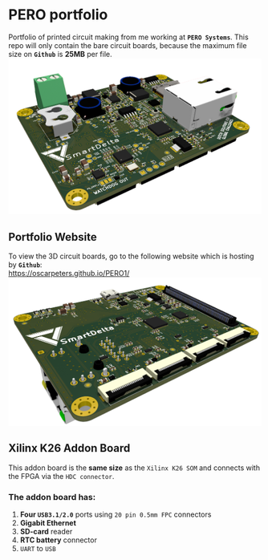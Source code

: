 # PERO portfolio
Portfolio of printed circuit making from me working at **`PERO Systems`**. This repo will only contain the bare circuit boards, because the maximum file size on **`Github`** is **25MB** per file.
![Top side PCB](https://github.com/oscarpeters/PERO1/blob/main/pictures/pero1.PNG)

## Portfolio Website 
To view the 3D circuit boards, go to the following website which is hosting by **`Github`**:  
https://oscarpeters.github.io/PERO1/
![Bottom side PCB](https://github.com/oscarpeters/PERO1/blob/main/pictures/pero2.PNG)

## Xilinx K26 Addon Board
This addon board is the **same size** as the `Xilinx K26 SOM` and connects with the FPGA via the `HDC connector`. 

### The addon board has:
1. **Four `USB3.1/2.0`** ports using `20 pin 0.5mm FPC` connectors
1. **Gigabit Ethernet**
1. **SD-card** reader
1. **RTC battery** connector
1. `UART` to `USB`
